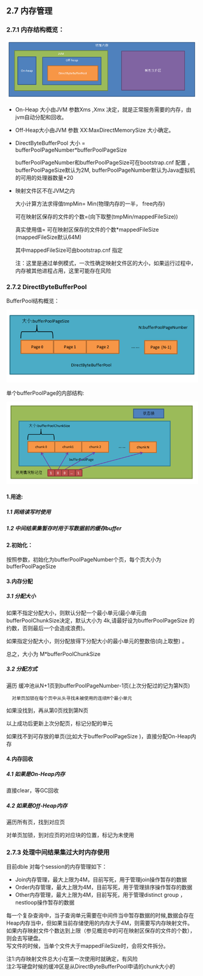 ## 2.7 内存管理

### 2.7.1 内存结构概览：
![内存结构概览](pic/2.7_memory_structure.png)

* On-Heap 大小由JVM 参数Xms ,Xmx 决定，就是正常服务需要的内存，由jvm自动分配和回收。 

* Off-Heap大小由JVM 参数 XX:MaxDirectMemorySize 大小确定。 

* DirectByteBufferPool 大小 = bufferPoolPageNumber*bufferPoolPageSize

    bufferPoolPageNumber和bufferPoolPageSize可在bootstrap.cnf 配置 ，bufferPoolPageSize默认为2M, bufferPoolPageNumber默认为Java虚拟机的可用的处理器数量*20

* 映射文件区不在JVM之内

    大小计算方法求得值tmpMin= Min(物理内存的一半， free内存) 

    可在映射区保存的文件的个数=(向下取整(tmpMin/mappedFileSize))

    真实使用值= 可在映射区保存的文件的个数*mappedFileSize (mappedFileSize默认64M)

    其中mappedFileSize可由bootstrap.cnf  指定

    注：这里是通过单例模式，一次性确定映射文件区的大小，如果运行过程中，内存被其他进程占用，这里可能存在风险 

 

### 2.7.2 DirectByteBufferPool  
BufferPool结构概览：

![BufferPool结构概览](pic/2.7_bufferpool_structure.png)

单个bufferPoolPage的内部结构:  

![BufferPool结构概览](pic/2.7_bufferpage_structure.png)


#### 1.用途:
##### 1.1 网络读写时使用 
##### 1.2 中间结果集暂存时用于写数据前的缓存buffer
#### 2.初始化：
按照参数，初始化为bufferPoolPageNumber个页，每个页大小为bufferPoolPageSize

#### 3.内存分配 
##### 3.1 分配大小 
如果不指定分配大小，则默认分配一个最小单元(最小单元由bufferPoolChunkSize决定，默认大小为 4k,请最好设为bufferPoolPageSize 的约数，否则最后一个会造成浪费)。 

如果指定分配大小，则分配放得下分配大小的最小单元的整数倍(向上取整)  。 

总之，大小为 M*bufferPoolChunkSize 

##### 3.2 分配方式
遍历 缓冲池从N+1页到bufferPoolPageNumber-1页(上次分配过的记为第N页)

	  对单页加锁在每个页中从头寻找未被使用的连续M个最小单元 

如果没找到，再从第0页找到第N页  

以上成功后更新上次分配页，标记分配的单元 

如果找不到可存放的单页(比如大于bufferPoolPageSize )，直接分配On-Heap内存 
 



 

#### 4.内存回收 
##### 4.1 如果是On-Heap内存
直接clear，等GC回收

##### 4.2 如果是Off-Heap内存
遍历所有页，找到对应页

对单页加锁，到对应页的对应块的位置，标记为未使用 

### 2.7.3 处理中间结果集过大时内存使用  
 
目前dble 对每个session的内存管理如下：  
 
* Join内存管理，最大上限为4M，目前写死，用于管理join操作暂存的数据  
* Order内存管理，最大上限为4M，目前写死，用于管理排序操作暂存的数据  
* Other内存管理，最大上限为4M，目前写死，用于管理distinct group ，nestloop操作暂存的数据  


每一个复杂查询中，当子查询单元需要在中间件当中暂存数据的时候,数据会存在Heap内存当中，但如果当前存储使用的内存大于4M，则需要写内存映射文件。  
如果内存映射文件个数达到上限（参见概览中的可在映射区保存的文件的个数），则会去写硬盘。  
写文件的时候，当单个文件大于mappedFileSize时，会将文件拆分。  

注1:内存映射文件总大小在第一次使用时就确定，有风险  
注2:写硬盘时候的缓冲区是从DirectByteBufferPool申请的chunk大小的  

